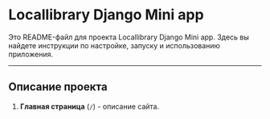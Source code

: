 # Locallibrary Django Mini app

Это README-файл для проекта Locallibrary Django Mini app. Здесь вы найдете инструкции по настройке, запуску и использованию приложения.

---

## Описание проекта

1. **Главная страница** (`/`) - описание сайта.